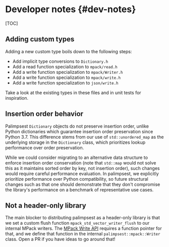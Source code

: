 # Developer notes {#dev-notes}

[TOC]

## Adding custom types

Adding a new custom type boils down to the following steps:

* Add implicit type conversions to `Dictionary.h`
* Add a read function specialization to `mpack/read.h`
* Add a write function specialization to `mpack/Writer.h`
* Add a write function specialization to `mpack/write.h`
* Add a write function specialization to `json/write.h`

Take a look at the existing types in these files and in unit tests for inspiration.

## Insertion order behavior

Palimpsest `Dictionary` objects do not preserve insertion order, unlike Python dictionaries which guarantee insertion order preservation since Python 3.7. This difference stems from our use of `std::unordered_map` as the underlying storage in the `Dictionary` class, which prioritizes lookup performance over order preservation.

While we could consider migrating to an alternative data structure to enforce insertion order conservation (note that `std::map` would not solve this as it maintains sorted order by key, not insertion order), such changes would require careful performance evaluation. In palimpsest, we explicitly prioritize performance over Python compatibility, so future structural changes such as that one should demonstrate that they don't compromise the library's performance on a benchmark of representative use cases.

## Not a header-only library

The main blocker to distributing palimpsest as a header-only library is that we set a custom flush function `mpack_std_vector_writer_flush` to our internal MPack writers. The [MPack Write API](https://ludocode.github.io/mpack/group__writer.html) requires a function pointer for that, and we define that function in the internal `palimpsest::mpack::Writer` class. Open a PR if you have ideas to go around that!
